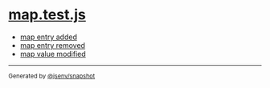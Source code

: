 # [map.test.js](../map.test.js)



- [map entry added](map_entry_added/map_entry_added.md)
- [map entry removed](map_entry_removed/map_entry_removed.md)
- [map value modified](map_value_modified/map_value_modified.md)

---

<sub>
  Generated by <a href="https://github.com/jsenv/core/tree/main/packages/independent/snapshot">@jsenv/snapshot</a>
</sub>
